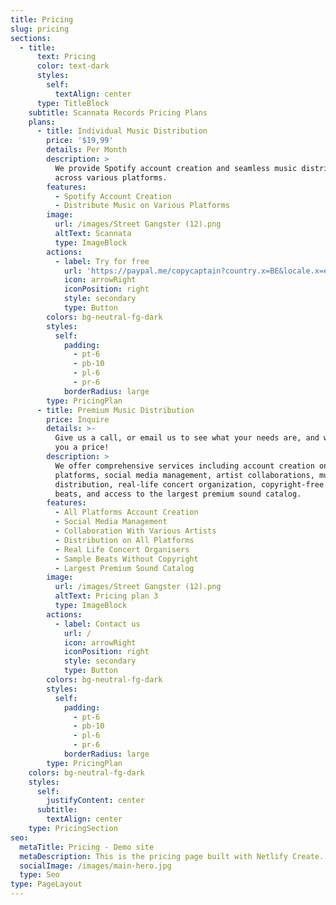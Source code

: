 ```yaml
---
title: Pricing
slug: pricing
sections:
  - title:
      text: Pricing
      color: text-dark
      styles:
        self:
          textAlign: center
      type: TitleBlock
    subtitle: Scannata Records Pricing Plans
    plans:
      - title: Individual Music Distribution
        price: '$19,99'
        details: Per Month
        description: >
          We provide Spotify account creation and seamless music distribution
          across various platforms.
        features:
          - Spotify Account Creation
          - Distribute Music on Various Platforms
        image:
          url: /images/Street Gangster (12).png
          altText: Scannata
          type: ImageBlock
        actions:
          - label: Try for free
            url: 'https://paypal.me/copycaptain?country.x=BE&locale.x=en_US'
            icon: arrowRight
            iconPosition: right
            style: secondary
            type: Button
        colors: bg-neutral-fg-dark
        styles:
          self:
            padding:
              - pt-6
              - pb-10
              - pl-6
              - pr-6
            borderRadius: large
        type: PricingPlan
      - title: Premium Music Distribution
        price: Inquire
        details: >-
          Give us a call, or email us to see what your needs are, and we'll give
          you a price!
        description: >
          We offer comprehensive services including account creation on all
          platforms, social media management, artist collaborations, music
          distribution, real-life concert organization, copyright-free sample
          beats, and access to the largest premium sound catalog.
        features:
          - All Platforms Account Creation
          - Social Media Management
          - Collaboration With Various Artists
          - Distribution on All Platforms
          - Real Life Concert Organisers
          - Sample Beats Without Copyright
          - Largest Premium Sound Catalog
        image:
          url: /images/Street Gangster (12).png
          altText: Pricing plan 3
          type: ImageBlock
        actions:
          - label: Contact us
            url: /
            icon: arrowRight
            iconPosition: right
            style: secondary
            type: Button
        colors: bg-neutral-fg-dark
        styles:
          self:
            padding:
              - pt-6
              - pb-10
              - pl-6
              - pr-6
            borderRadius: large
        type: PricingPlan
    colors: bg-neutral-fg-dark
    styles:
      self:
        justifyContent: center
      subtitle:
        textAlign: center
    type: PricingSection
seo:
  metaTitle: Pricing - Demo site
  metaDescription: This is the pricing page built with Netlify Create.
  socialImage: /images/main-hero.jpg
  type: Seo
type: PageLayout
---
```

